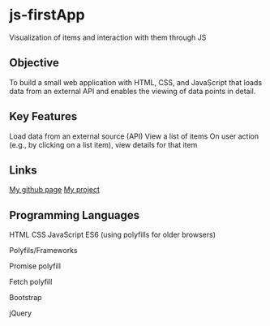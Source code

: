 # js-firstApp
Visualization of items and interaction with them through JS


## Objective

To build a small web application with HTML, CSS, and JavaScript that loads data from an external API and enables the viewing of data points in detail.

## Key Features

Load data from an external source (API)
View a list of items
On user action (e.g., by clicking on a list item), view details for that item

## Links
[My github page](https://github.com/freak906/js-pokedex)
[My project](https://freak906.github.io/js-pokedex/)

## Programming Languages

HTML
CSS
JavaScript ES6 (using polyfills for older browsers)

Polyfils/Frameworks

Promise polyfill

Fetch polyfill

Bootstrap

jQuery


